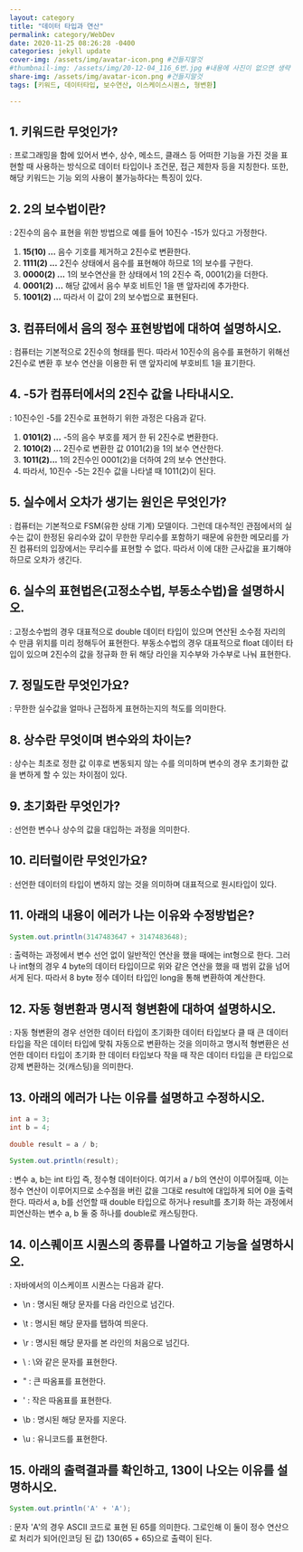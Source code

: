 ```yaml
---
layout: category
title: "데이터 타입과 연산"
permalink: category/WebDev
date: 2020-11-25 08:26:28 -0400
categories: jekyll update
cover-img: /assets/img/avatar-icon.png #건들지말것
#thumbnail-img: /assets/img/20-12-04_116_6번.jpg #내용에 사진이 없으면 생략
share-img: /assets/img/avatar-icon.png #건들지말것
tags: [키워드, 데이터타입, 보수연산, 이스케이스시퀀스, 형변환]

---
```


## 1. 키워드란 무엇인가? ##  

: 프로그래밍을 함에 있어서 변수, 상수, 메소드, 클래스 등 어떠한 기능을 가진 것을 표현할 때 사용하는 방식으로 데이터 타입이나 조건문, 접근 제한자 등을 지칭한다. 또한, 해당 키워드는 기능 외의 사용이 불가능하다는 특징이 있다.



## 2. 2의 보수법이란? ##  

: 2진수의 음수 표현을 위한 방법으로 예를 들어 10진수 -15가 있다고 가정한다.

1. **15(10) ...** 음수 기호를 제거하고 2진수로 변환한다.
2. **1111(2) ...** 2진수 상태에서 음수를 표현해야 하므로 1의 보수를 구한다.
3. **0000(2) ...** 1의 보수연산을 한 상태에서 1의 2진수 즉, 0001(2)을 더한다.
4. **0001(2) ...** 해당 값에서 음수 부호 비트인 1을 맨 앞자리에 추가한다.
5. **1001(2) ...** 따라서 이 값이 2의 보수법으로 표현된다.




## 3. 컴퓨터에서 음의 정수 표현방법에 대하여 설명하시오. ##  

: 컴퓨터는 기본적으로 2진수의 형태를 띈다. 따라서 10진수의 음수를 표현하기 위해선 2진수로 변환 후 보수 연산을 이용한 뒤 맨 앞자리에 부호비트 1을 표기한다. 




## 4. -5가 컴퓨터에서의 2진수 값을 나타내시오. ##  

: 10진수인 -5를 2진수로 표현하기 위한 과정은 다음과 같다.

1. **0101(2) ...** -5의 음수 부호를 제거 한 뒤 2진수로 변환한다.
2. **1010(2) ...** 2진수로 변환한 값 0101(2)을 1의 보수 연산한다.
3. **1011(2)...** 1의 2진수인 0001(2)을  더하여 2의 보수 연산한다.
4. 따라서, 10진수 -5는 2진수 값을 나타낼 때 1011(2)이 된다.




## 5. 실수에서 오차가 생기는 원인은 무엇인가? ##  

: 컴퓨터는 기본적으로 FSM(유한 상태 기계) 모델이다.
그런데 대수적인 관점에서의 실수는 값이 한정된 유리수와 값이 무한한 무리수를 포함하기 때문에 유한한 메모리를 가진 컴퓨터의 입장에서는 무리수를 표현할 수 없다. 따라서 이에 대한 근사값을 표기해야 하므로 오차가 생긴다.




## 6. 실수의 표현법은(고정소수법, 부동소수법)을 설명하시오. ##  

: 고정소수법의 경우 대표적으로 double 데이터 타입이 있으며 연산된 소수점 자리의 수 만큼 위치를 미리 정해두어 표현한다.
부동소수법의 경우 대표적으로 float 데이터 타입이 있으며 2진수의 값을 정규화 한 뒤 해당 라인을 지수부와 가수부로 나눠 표현한다.



## 7. 정밀도란 무엇인가요?  ##

: 무한한 실수값을 얼마나 근접하게 표현하는지의 척도를 의미한다.



## 8. 상수란 무엇이며 변수와의 차이는? ##

: 상수는 최초로 정한 값 이후로 변동되지 않는 수를 의미하며 변수의 경우 초기화한 값을 변하게 할 수 있는 차이점이 있다.



## 9. 초기화란 무엇인가? ##

: 선언한 변수나 상수의 값을 대입하는 과정을 의미한다.



## 10. 리터럴이란 무엇인가요? ##

: 선언한 데이터의 타입이 변하지 않는 것을 의미하며 대표적으로 원시타입이 있다.



## 11. 아래의 내용이 에러가 나는 이유와 수정방법은? ##

```java
System.out.println(3147483647 + 3147483648);
```

: 출력하는 과정에서 변수 선언 없이 일반적인 연산을 했을 때에는 int형으로 한다.
그러나 int형의 경우 4 byte의 데이터 타입이므로 위와 같은 연산을 했을 때 범위 값을 넘어서게 된다.
따라서 8 byte 정수 데이터 타입인 long을 통해 변환하여 계산한다.



## 12. 자동 형변환과 명시적 형변환에 대하여 설명하시오. ##

: 자동 형변환의 경우 선언한 데이터 타입이 초기화한 데이터 타입보다 클 때 큰 데이터 타입을 작은 데이터 타입에 맞춰 자동으로 변환하는 것을 의미하고
명시적 형변환은 선언한 데이터 타입이 초기화 한 데이터 타입보다 작을 때 작은 데이터 타입을 큰 타입으로 강제 변환하는 것(캐스팅)을 의미한다.



## 13. 아래의 에러가 나는 이유를 설명하고 수정하시오. ##

```java
int a = 3;
int b = 4;
    	
double result = a / b;
    	
System.out.println(result);
```

: 변수 a, b는 int 타입 즉, 정수형 데이터이다. 여기서 a / b의 연산이 이루어질때, 이는 정수 연산이 이루어지므로 소수점을 버린 값을 그대로 result에 대입하게 되어 0을 출력한다.
따라서 a, b를 선언할 때 double 타입으로 하거나 result를 초기화 하는 과정에서 피연산하는 변수 a, b 둘 중 하나를 double로 캐스팅한다.



## 14. 이스퀘이프 시퀀스의 종류를 나열하고 기능을 설명하시오. ##

: 자바에서의 이스케이프 시퀀스는 다음과 같다.

- \n : 명시된 해당 문자를 다음 라인으로 넘긴다. 

- \t : 명시된 해당 문자를 탭하여 띄운다.

- \r : 명시된 해당 문자를 본 라인의 처음으로 넘긴다.

- \\ : \와 같은 문자를 표현한다.

- \" : 큰 따옴표를 표현한다.

- \' : 작은 따옴표를 표현한다.

- \b :  명시된 해당 문자를 지운다.

- \u : 유니코드를 표현한다.

  

## 15. 아래의 출력결과를 확인하고, 130이 나오는 이유를 설명하시오. ##

```java
System.out.println('A' + 'A');
```

: 문자 'A'의 경우 ASCII 코드로 표현 된 65를 의미한다. 그로인해 이 둘이 정수 연산으로 처리가 되어(인코딩 된 값) 130(65 + 65)으로 출력이 된다.
